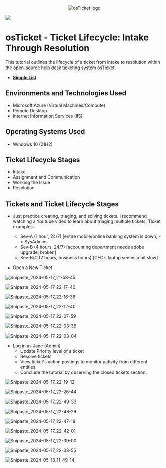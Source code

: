 
<p align="center">
<img src="https://i.imgur.com/Clzj7Xs.png" alt="osTicket logo"/>
</p>

![](https://i.imgur.com/waxVImv.png)

<h1>osTicket - Ticket Lifecycle: Intake Through Resolution</h1>
This tutorial outlines the lifecycle of a ticket from intake to resolution within the open-source help desk ticketing system osTicket.<br />

- [<b>Simple List</b>](https://docs.google.com/document/d/1JfsM1LRBu6UfCGy1wkADmG3cRzhmuzEoTLt9BRisgQ4/edit?usp=sharing)

<h2>Environments and Technologies Used</h2>

- Microsoft Azure (Virtual Machines/Compute)
- Remote Desktop
- Internet Information Services (IIS)

<h2>Operating Systems Used </h2>

- Windows 10</b> (21H2)

<h2>Ticket Lifecycle Stages</h2>

- Intake
- Assignment and Communication
- Working the Issue
- Resolution

<h2>Tickets and Ticket Lifecycle Stages</h2>

- Just practice creating, triaging, and solving tickets. I recommend watching a Youtube video to learn about triaging multiple tickets.
Ticket examples:
  - Sev-A (1 hour, 24/7) [entire mobile/online banking system is down] -> SysAdmins
  - Sev-B (4 hours, 24/7) [accounting department needs adobe upgrade, broken]
  - Sev-B/C (2 hours, business hours) [CFO’s laptop seems a bit slow]


- Open a New Ticket

![Snipaste_2024-05-17_21-58-45](https://github.com/AGZ2789/ticket-lifecycle/assets/84995125/453f7694-0fe4-4d37-995f-08309a21f5b4)

![Snipaste_2024-05-17_22-17-40](https://github.com/AGZ2789/ticket-lifecycle/assets/84995125/92d7d695-641a-4a6f-a313-607f8f9f6c79)

![Snipaste_2024-05-17_22-16-36](https://github.com/AGZ2789/ticket-lifecycle/assets/84995125/ab710985-b263-43cd-b69d-5c54be6ce57a)

![Snipaste_2024-05-17_22-12-40](https://github.com/AGZ2789/ticket-lifecycle/assets/84995125/3abb540d-7327-4244-8080-781935458bd5)

![Snipaste_2024-05-17_22-07-59](https://github.com/AGZ2789/ticket-lifecycle/assets/84995125/260b3348-db32-4617-b66c-c6913f7b90c8)

![Snipaste_2024-05-17_22-03-36](https://github.com/AGZ2789/ticket-lifecycle/assets/84995125/e88e33ec-3bb8-453a-8832-787e91032b62)

![Snipaste_2024-05-17_22-03-04](https://github.com/AGZ2789/ticket-lifecycle/assets/84995125/0650acfd-504b-462f-9af8-84d24e8bdad0)

- Log in as Jane (Admin)
  - Update Priority level of a ticket
  - Resolve tickets
  - View ticket's action postings to monitor activity from different entities.
  - Conclude the tutorial by observing the closed tickets section.

![Snipaste_2024-05-17_22-19-12](https://github.com/AGZ2789/ticket-lifecycle/assets/84995125/00bdd556-1530-426d-ad6b-aaee043a969e)

![Snipaste_2024-05-17_22-26-44](https://github.com/AGZ2789/ticket-lifecycle/assets/84995125/2f7fcc5f-6af4-4d8e-a8e5-8b1237a15217)

![Snipaste_2024-05-17_22-49-33](https://github.com/AGZ2789/ticket-lifecycle/assets/84995125/d537239f-1b49-42c6-894f-f0f3232a4be5)

![Snipaste_2024-05-17_22-48-29](https://github.com/AGZ2789/ticket-lifecycle/assets/84995125/cb775ce3-568f-4e53-983d-ec66d30e4468)

![Snipaste_2024-05-17_22-47-18](https://github.com/AGZ2789/ticket-lifecycle/assets/84995125/dfe8d632-6c72-48de-8ec6-b81fdd974965)

![Snipaste_2024-05-17_22-42-01](https://github.com/AGZ2789/ticket-lifecycle/assets/84995125/7ae022ca-dfef-42ba-8f51-c35cc8b02898)

![Snipaste_2024-05-17_22-39-00](https://github.com/AGZ2789/ticket-lifecycle/assets/84995125/4e19a3ed-8223-4b6c-adc0-be5c33afc797)

![Snipaste_2024-05-17_22-33-55](https://github.com/AGZ2789/ticket-lifecycle/assets/84995125/2f9bc52d-65f9-47db-b29b-0a1bcb96b054)

![Snipaste_2024-05-18_11-49-14](https://github.com/AGZ2789/ticket-lifecycle/assets/84995125/ea61ffa6-3b00-41b6-941b-6c30db0673d2)




